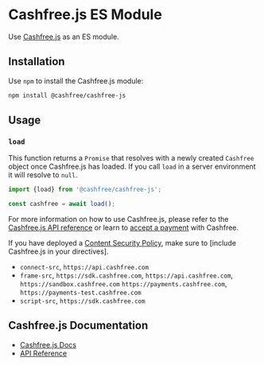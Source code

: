 # Cashfree.js ES Module

Use [Cashfree.js](https://docs.cashfree.com/docs/js-integration) as an ES module.

## Installation

Use `npm` to install the Cashfree.js module:

```sh
npm install @cashfree/cashfree-js
```

## Usage

### `load`

This function returns a `Promise` that resolves with a newly created `Cashfree` object once Cashfree.js has loaded. 
If you call `load` in a server environment it will resolve to `null`.

```js
import {load} from '@cashfree/cashfree-js';

const cashfree = await load();
```


For more information on how to use Cashfree.js, please refer to the [Cashfree.js API reference](https://docs.cashfree.com/docs/getting-started) or learn to [accept a payment](https://docs.cashfree.com/docs/getting-started#pay) with Cashfree.

If you have deployed a [Content Security Policy](https://developer.mozilla.org/en-US/docs/Web/Security/CSP), make sure to [include Cashfree.js in your directives].
-   `connect-src`, `https://api.cashfree.com` 
-   `frame-src`, `https://sdk.cashfree.com`, `https://api.cashfree.com`, `https://sandbox.cashfree.com` `https://payments.cashfree.com`, `https://payments-test.cashfree.com`
-   `script-src`, `https://sdk.cashfree.com`

## Cashfree.js Documentation

- [Cashfree.js Docs](https://docs.cashfree.com/docs/getting-started)
- [API Reference](https://docs.cashfree.com/reference)
